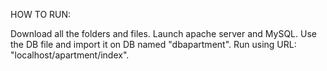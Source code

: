 HOW TO RUN:

Download all the folders and files.
Launch apache server and MySQL.
Use the DB file and import it on DB named "dbapartment".
Run using URL: "localhost/apartment/index".
